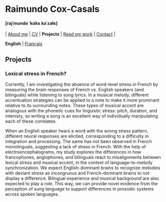 # Raimundo Cox-Casals
#### [rajˈmundo ˈkɑks kəˈzaɫs]

| [About me](README.md) | [CV](cv.md) | **Projects** | [Read my work](papers.md) | [Contact](contact.md) |

**English** \| [Français](french/projectsfr.md)

## Projects

### Lexical stress in French?

Currently, I am investigating the absence of word-level stress in French by measuring the brain responses of French vs. English speakers (and bilinguals) while listening to song lyrics. In a musical melody, different accentuation strategies can be applied to a note to make it more prominant relative to its surrounding notes. These types of musical accent are analogous with the phonetic cues for linguistic stress: pitch, duration, and intenisty, so writing a song is an excellent way of individually manipulating each of these correlates.

When an English speaker hears a word with the wrong stress pattern, different neural responses are elicited, corresponding to a difficulty in integration and processing. The same has not been observed in French monolinguals, suggesting a lack of stress in French. With the help of electroencephalograms, my study explores the differences in how francophones, anglophones, and bilinguals react to misalignments between lexical stress and musical accent, in the context of language-to-melody synchronization. We expect English-dominant brains to recognize melodies with deviant stress as incongruous and French-dominant brains to not display a difference. Bilingual experience and musical background are also expected to play a role. This way, we can provide novel evidence from the perception of sung language to support differences in prosodic systems across spoken languages.
